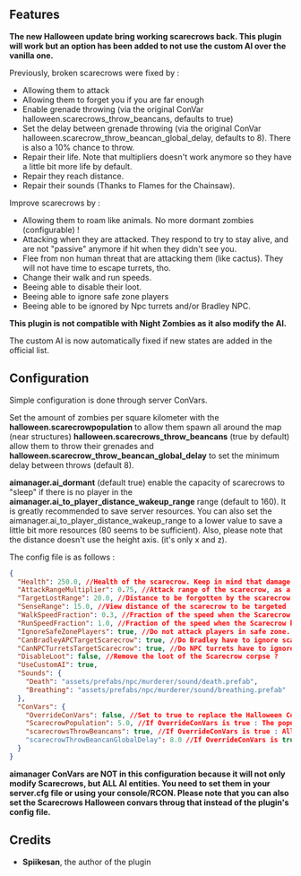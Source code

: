 ## Features

**The new Halloween update bring working scarecrows back. This plugin will work but an option has been added to not use the custom AI over the vanilla one.**

Previously, broken scarecrows were fixed by :
* Allowing them to attack
* Allowing them to forget you if you are far enough
* Enable grenade throwing (via the original ConVar halloween.scarecrows_throw_beancans, defaults to true)
* Set the delay between grenade throwing (via the original ConVar halloween.scarecrow_throw_beancan_global_delay, defaults to 8). There is also a 10% chance to throw.
* Repair their life. Note that multipliers doesn't work anymore so they have a little bit more life by default.
* Repair they reach distance.
* Repair their sounds (Thanks to Flames for the Chainsaw).

Improve scarecrows by :
* Allowing them to roam like animals. No more dormant zombies (configurable) !
* Attacking when they are attacked. They respond to try to stay alive, and are not "passive" anymore if hit when they didn't see you.
* Flee from non human threat that are attacking them (like cactus). They will not have time to escape turrets, tho.
* Change their walk and run speeds.
* Beeing able to disable their loot.
* Beeing able to ignore safe zone players
* Beeing able to be ignored by Npc turrets and/or Bradley NPC.

**This plugin is not compatible with Night Zombies as it also modify the AI.**

The custom AI is now automatically fixed if new states are added in the official list.

## Configuration

Simple configuration is done through server ConVars.

Set the amount of zombies per square kilometer with the **halloween.scarecrowpopulation** to allow them spawn all around the map (near structures)
**halloween.scarecrows_throw_beancans** (true by default) allow them to throw their grenades and **halloween.scarecrow_throw_beancan_global_delay** to set the minimum delay between throws (default 8).

**aimanager.ai_dormant** (default true) enable the capacity of scarecrows to "sleep" if there is no player in the **aimanager.ai_to_player_distance_wakeup_range** range (default to 160). It is greatly recommended to save server resources.
You can also set the aimanager.ai_to_player_distance_wakeup_range to a lower value to save a little bit more resources (80 seems to be sufficient). Also, please note that the distance doesn't use the height axis. (it's only x and z).

The config file is as follows :

```json
{
  "Health": 250.0, //Health of the scarecrow. Keep in mind that damage modifiers doesn't work anymore.
  "AttackRangeMultiplier": 0.75, //Attack range of the scarecrow, as a multiplier of the weapon. The applied formula is 2 * weaponRange * AttackRangeMultiplier.
  "TargetLostRange": 20.0, //Distance to be forgotten by the scarecrow
  "SenseRange": 15.0, //View distance of the scarecrow to be targeted
  "WalkSpeedFraction": 0.3, //Fraction of the speed when the Scarecrow has to walk (when roaming).
  "RunSpeedFraction": 1.0, //Fraction of the speed when the Scarecrow has to run (when chasing)
  "IgnoreSafeZonePlayers": true, //Do not attack players in safe zone. Usefull if the CanNPCTurretsTargetScarecrow is set to true.
  "CanBradleyAPCTargetScarecrow": true, //Do Bradley have to ignore scarecrows ?
  "CanNPCTurretsTargetScarecrow": true, //Do NPC turrets have to ignore scarecrows ?
  "DisableLoot": false, //Remove the loot of the Scarecrow corpse ?
  "UseCustomAI": true,
  "Sounds": {
    "Death": "assets/prefabs/npc/murderer/sound/death.prefab",
    "Breathing": "assets/prefabs/npc/murderer/sound/breathing.prefab"
  },
  "ConVars": {
    "OverrideConVars": false, //Set to true to replace the Halloween ConVars with given values.
    "ScarecrowPopulation": 5.0, //If OverrideConVars is true : The population of scarecrow, by square kilometer. Need to be more than 0.
    "scarecrowsThrowBeancans": true, //If OverrideConVars is true : Allow scarecrows to throw beancan grenades
    "scarecrowThrowBeancanGlobalDelay": 8.0 //If OverrideConVars is true : Delay between two grenades throws, if enabled.
  }
}
```

**aimanager ConVars are NOT in this configuration because it will not only modify Scarecrows, but ALL AI entities. You need to set them in your server.cfg file or using your console/RCON. Please note that you can also set the Scarecrows Halloween convars throug that instead of the plugin's config file.**


## Credits

- **Spiikesan**, the author of the plugin